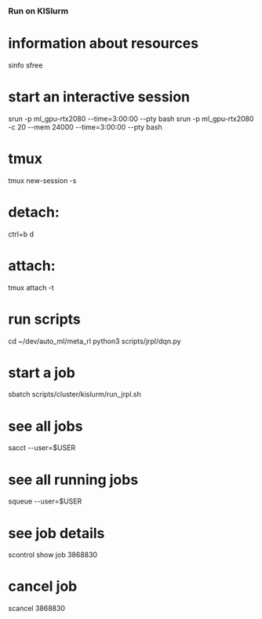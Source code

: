 ### Run on KISlurm

# information about resources
sinfo
sfree

# start an interactive session
srun -p ml_gpu-rtx2080 --time=3:00:00 --pty bash 
srun -p ml_gpu-rtx2080 -c 20 --mem 24000 --time=3:00:00 --pty bash 

# tmux
tmux new-session -s <name>
# detach: 
ctrl+b d
# attach: 
tmux attach -t <name>

# run scripts
cd ~/dev/auto_ml/meta_rl
python3 scripts/jrpl/dqn.py


# start a job
sbatch scripts/cluster/kislurm/run_jrpl.sh

# see all jobs
sacct --user=$USER

# see all running jobs
squeue --user=$USER

# see job details
scontrol show job 3868830

# cancel job
scancel 3868830